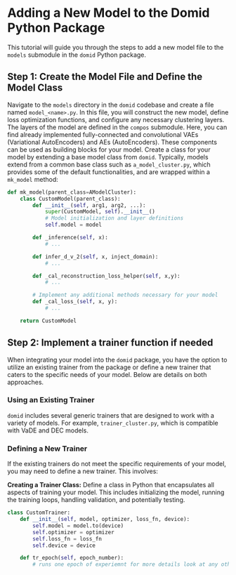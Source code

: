 # Adding a New Model to the Domid Python Package

This tutorial will guide you through the steps to add a new model file to the `models` submodule in the `domid` Python package.


## Step 1: Create the Model File and Define the Model Class

Navigate to the `models` directory in the `domid` codebase and create a file named `model_<name>.py`.
In this file, you will construct the new model, define loss optimization functions, and configure any necessary clustering layers.
The layers of the model are defined in the `compos` submodule.
Here, you can find already implemented fully-connected and convolutional VAEs (Variational AutoEncoders) and AEs (AutoEncoders).
These components can be used as building blocks for your model.
Create a class for your model by extending a base model class from `domid`.
Typically, models extend from a common base class such as `a_model_cluster.py`, which provides some of the default functionalities, and are wrapped within a `mk_model` method:

```python
def mk_model(parent_class=AModelCluster):
    class CustomModel(parent_class):
        def __init__(self, arg1, arg2, ...):
            super(CustomModel, self).__init__()
            # Model initialization and layer definitions
            self.model = model

        def _inference(self, x):
            # ...

        def infer_d_v_2(self, x, inject_domain):
            # ...

        def _cal_reconstruction_loss_helper(self, x,y):
            # ...

        # Implement any additional methods necessary for your model
        def _cal_loss_(self, x, y):
            # ...

    return CustomModel
```

## Step 2: Implement a trainer function if needed

When integrating your model into the `domid` package,
you have the option to utilize an existing trainer from the package or define a new trainer that caters
to the specific needs of your model. Below are details on both approaches.

### Using an Existing Trainer

`domid` includes several generic trainers that are designed to work with a variety of models.
For example, `trainer_cluster.py`, which is compatible with VaDE and DEC models.

### Defining a New Trainer

If the existing trainers do not meet the specific requirements of your model,
you may need to define a new trainer. This involves:

**Creating a Trainer Class:** Define a class in Python that encapsulates all 
aspects of training your model. This includes initializing the model, 
running the training loops, handling validation, and potentially testing.

```python
class CustomTrainer:
    def __init__(self, model, optimizer, loss_fn, device):
        self.model = model.to(device)
        self.optimizer = optimizer
        self.loss_fn = loss_fn
        self.device = device

    def tr_epoch(self, epoch_number):
        # runs one epoch of experiemnt for more details look at any other the existing trainers
```
